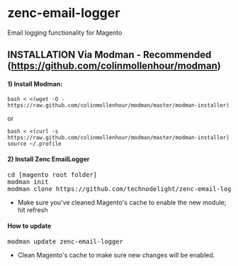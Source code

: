 zenc-email-logger
=================

Email logging functionality for Magento

## INSTALLATION Via Modman - Recommended (https://github.com/colinmollenhour/modman)

#### 1) Install Modman:

```
bash < <(wget -O - https://raw.github.com/colinmollenhour/modman/master/modman-installer)
```

or

```
bash < <(curl -s https://raw.github.com/colinmollenhour/modman/master/modman-installer)
source ~/.profile
```

#### 2) Install Zenc EmailLogger
 
<pre>
cd [magento root folder]
modman init
modman clone https://github.com/technodelight/zenc-email-logger.git
</pre>

 - Make sure you've cleaned Magento's cache to enable the new module; hit refresh
 
#### How to update
<pre>
modman update zenc-email-logger
</pre>
 - Clean Magento's cache to make sure new changes will be enabled.

